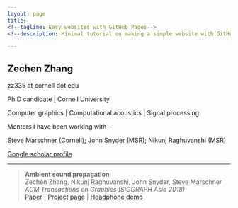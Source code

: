 ```yaml
---
layout: page
title: 
<!--tagline: Easy websites with GitHub Pages-->
<!--description: Minimal tutorial on making a simple website with GitHub Pages-->

---
```


## Zechen Zhang

zz335 at cornell dot edu

Ph.D candidate 
| 
Cornell University

Computer graphics 
| 
Computational acoustics 
| 
Signal processing 

Mentors I have been working with - 

Steve Marschner (Cornell); John Snyder (MSR); Nikunj Raghuvanshi (MSR)

[Google scholar profile](https://scholar.google.com/citations?hl=en&user=RBDHu9UAAAAJ&view_op=list_works&authuser=1&gmla=AJsN-F7-xJ-lFabohOk8iR_vInc7314F38GcgjprXTWMlz5Qu0eqU3JYjJY22_f0SQln2eVbm7cqvWmnW6qqBqyoQLDnvhKmTA)

---

> **Ambient sound propagation**  
> Zechen Zhang, Nikunj Raghuvanshi, John Snyder, Steve Marschner  
> *ACM Transactions on Graphics (SIGGRAPH Asia 2018)*  
[Paper](http://www.cs.cornell.edu/projects/ambientsound/SAsia-2018-ambient2.pdf)
|
[Project page](http://www.cs.cornell.edu/projects/ambientsound) 
| 
[Headphone demo](https://vimeo.com/292495561)

